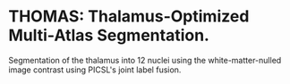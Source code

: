 # THOMAS: Thalamus-Optimized Multi-Atlas Segmentation.
Segmentation of the thalamus into 12 nuclei using the white-matter-nulled image contrast using PICSL's joint label fusion.

